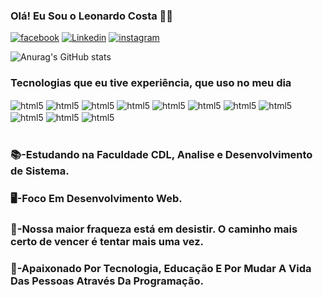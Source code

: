 
### Olá! Eu Sou o Leonardo Costa 🙋🏼
[![facebook](https://img.shields.io/badge/Facebook-1877F2?style=for-the-badge&logo=facebook&logoColor=white)]()
[![Linkedin](https://img.shields.io/badge/LinkedIn-0077B5?style=for-the-badge&logo=linkedin&logoColor=white)](https://www.linkedin.com/in/leonardo-costa-3558801b4/)
[![instagram](https://img.shields.io/badge/Instagram-E4405F?style=for-the-badge&logo=instagram&logoColor=white)](https://www.instagram.com/a_leonardo.s_c/)

![Anurag's GitHub stats](https://github-readme-stats.vercel.app/api?username=Dev-Leonardo-Costa&show_icons=true&theme=merko)

### Tecnologias que eu tive experiência, que uso no meu dia 

<div style="display: inline_block">
<img align="center" alt="html5" src="https://img.shields.io/badge/HTML5-E34F26?style=for-the-badge&logo=html5&logoColor=white"/>
<img align="center" alt="html5" src=" 	https://img.shields.io/badge/CSS3-1572B6?style=for-the-badge&logo=css3&logoColor=white"/>
<img align="center" alt="html5" src=" 	https://img.shields.io/badge/Java-ED8B00?style=for-the-badge&logo=java&logoColor=white"/>
<img align="center" alt="html5" src="https://img.shields.io/badge/Vue.js-35495E?style=for-the-badge&logo=vue.js&logoColor=4FC08D"/>
<img align="center" alt="html5" src="https://img.shields.io/badge/Bootstrap-563D7C?style=for-the-badge&logo=bootstrap&logoColor=white"/>
<img align="center" alt="html5" src="https://img.shields.io/badge/Spring-6DB33F?style=for-the-badge&logo=spring&logoColor=white"/>
<img align="center" alt="html5" src=" 	https://img.shields.io/badge/Amazon_AWS-232F3E?style=for-the-badge&logo=amazon-aws&logoColor=white"/>
<img align="center" alt="html5" src="https://img.shields.io/badge/Unity-100000?style=for-the-badge&logo=unity&logoColor=white"/>
<img align="center" alt="html5" src=" 	https://img.shields.io/badge/PostgreSQL-316192?style=for-the-badge&logo=postgresql&logoColor=white"/>
<img align="center" alt="html5" src=" 	https://img.shields.io/badge/MySQL-00000F?style=for-the-badge&logo=mysql&logoColor=white"/>
<img align="center" alt="html5" src=" 	https://img.shields.io/badge/PHP-777BB4?style=for-the-badge&logo=php&logoColor=white"/><br/>

</div><br/>

### 📚-Estudando na Faculdade CDL, Analise e Desenvolvimento de Sistema. 

### 🖥️-Foco Em Desenvolvimento Web.  

### 🦅-Nossa maior fraqueza está em desistir. O caminho mais certo de vencer é tentar mais uma vez.

### 🥰-Apaixonado Por Tecnologia, Educação E Por Mudar A Vida Das Pessoas Através Da Programação. 
